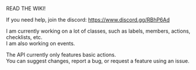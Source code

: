 READ THE WIKI!  
  
If you need help, join the discord: https://www.discord.gg/RBhP6Ad  
  
I am currently working on a lot of classes, such as labels, members, actions, checklists, etc.  
I am also working on events.
  
The API currently only features basic actions.  
You can suggest changes, report a bug, or request a feature using an issue.
